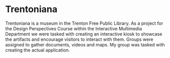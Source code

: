 # Trentoniana
Trentoniana is a museum in the Trenton Free Public Library. As a project for the Design Perspectives Course within the Interactive Multimedia Department we were tasked with creating an interactive kiosk to showcase the artifacts and encourage visitors to interact with them. Groups were assigned to gather documents, videos and maps. My group was tasked with creating the actual application.

